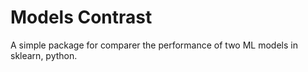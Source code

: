 # Models Contrast

A simple package for comparer the performance of two ML models in sklearn, python.

